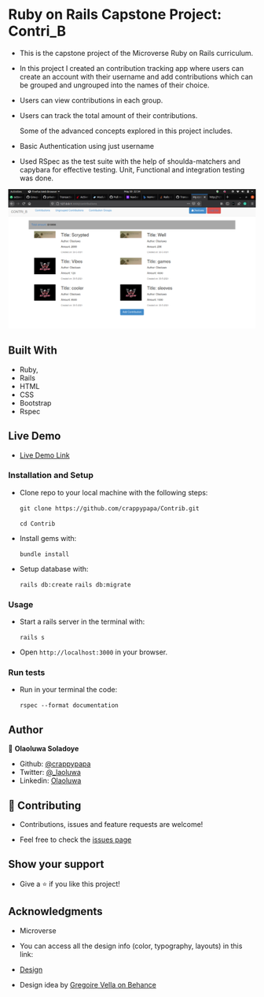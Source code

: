 # Ruby on Rails Capstone Project: Contri_B

  - This is the capstone project of the Microverse Ruby on Rails curriculum.

  - In this project I created an contribution tracking app where users can create an account with their username and add contributions which can be grouped and ungrouped into the names of their choice.

  - Users can view contributions in each group.

  - Users can track the total amount of their contributions.


    Some of the advanced concepts explored in this project includes.

  - Basic Authentication using just username

  
  - Used RSpec as the test suite with the help of shoulda-matchers and capybara for effective testing. Unit, Functional and integration testing was done.

  ![screenshot](./app/assets/images/rorcon.png)

## Built With
  - Ruby,
  - Rails
  - HTML
  - CSS
  - Bootstrap
  - Rspec

## Live Demo

  - [Live Demo Link](https://contri-b.herokuapp.com/)

### Installation and Setup

  - Clone repo to your local machine with the following steps:

    ```git clone https://github.com/crappypapa/Contrib.git```

    ```cd Contrib```

  - Install gems with:

     ```bundle install```

  - Setup database with:

     ```rails db:create```
     ```rails db:migrate```

### Usage

  - Start a rails server in the terminal with:

    ```rails s```

  - Open ```http://localhost:3000``` in your browser.

### Run tests
  - Run in your terminal the code:

    ```rspec --format documentation```

## Author

  👤 **Olaoluwa Soladoye**

- Github: [@crappypapa](https://github.com/crappypapa)
- Twitter: [@_laoluwa](https://twitter.com/_laoluwa)
- Linkedin: [Olaoluwa](https://www.linkedin.com/in/olaoluwa-soladoye)

## 🤝 Contributing

  - Contributions, issues and feature requests are welcome!

  - Feel free to check the [issues page](https://github.com/crappypapa/Contrib/issues)

## Show your support

  - Give a ⭐️ if you like this project!

## Acknowledgments
  - Microverse
  - You can access all the design info (color, typography, layouts) in this link:

  - [Design](https://www.behance.net/gallery/19759151/Snapscan-iOs-design-and-branding?tracking_source=)

  - Design idea by [Gregoire Vella on Behance](https://www.behance.net/gregoirevella)
